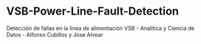 # VSB-Power-Line-Fault-Detection
Detección de fallas en la línea de alimentación VSB - Analítica y Ciencia de Datos - Alfonso Cubillos y Jose Alvear
